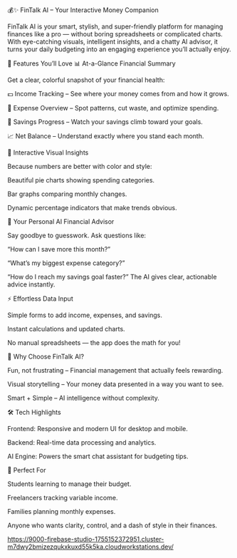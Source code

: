 💰✨ FinTalk AI – Your Interactive Money Companion

FinTalk AI is your smart, stylish, and super-friendly platform for managing finances like a pro — without boring spreadsheets or complicated charts.
With eye-catching visuals, intelligent insights, and a chatty AI advisor, it turns your daily budgeting into an engaging experience you’ll actually enjoy.

🚀 Features You’ll Love
📊 At-a-Glance Financial Summary

Get a clear, colorful snapshot of your financial health:

💵 Income Tracking – See where your money comes from and how it grows.

💸 Expense Overview – Spot patterns, cut waste, and optimize spending.

🏦 Savings Progress – Watch your savings climb toward your goals.

📈 Net Balance – Understand exactly where you stand each month.

🥧 Interactive Visual Insights

Because numbers are better with color and style:

Beautiful pie charts showing spending categories.

Bar graphs comparing monthly changes.

Dynamic percentage indicators that make trends obvious.

🤖 Your Personal AI Financial Advisor

Say goodbye to guesswork.
Ask questions like:

“How can I save more this month?”

“What’s my biggest expense category?”

“How do I reach my savings goal faster?”
The AI gives clear, actionable advice instantly.

⚡ Effortless Data Input

Simple forms to add income, expenses, and savings.

Instant calculations and updated charts.

No manual spreadsheets — the app does the math for you!

🎯 Why Choose FinTalk AI?

Fun, not frustrating – Financial management that actually feels rewarding.

Visual storytelling – Your money data presented in a way you want to see.

Smart + Simple – AI intelligence without complexity.

🛠️ Tech Highlights

Frontend: Responsive and modern UI for desktop and mobile.

Backend: Real-time data processing and analytics.

AI Engine: Powers the smart chat assistant for budgeting tips.

📌 Perfect For

Students learning to manage their budget.

Freelancers tracking variable income.

Families planning monthly expenses.

Anyone who wants clarity, control, and a dash of style in their finances.

https://9000-firebase-studio-1755152372951.cluster-m7dwy2bmizezqukxkuxd55k5ka.cloudworkstations.dev/
